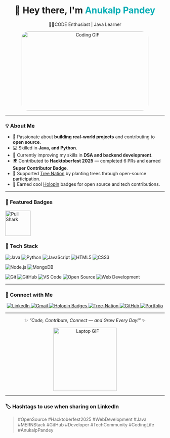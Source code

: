 <div align="center">

# 👋 Hey there, I'm <span style="color:#00ADB5;">Anukalp Pandey</span>  
🧑‍💻CODE Enthusiast | Java Learner

<img src="https://media.giphy.com/media/qgQUggAC3Pfv687qPC/giphy.gif" width="400" height="250" alt="Coding GIF" style="border-radius: 20px;"/>

</div>

---

### 💡 **About Me**

- 🎯 Passionate about **building real-world projects** and contributing to **open source**.  
- 💻 Skilled in **Java, and Python**.  
- 🌱 Currently improving my skills in **DSA and backend development**.  
- 🌍 Contributed to **Hacktoberfest 2025** — completed 6 PRs and earned **Super Contributor Badge**.  
- 🌳 Supported [Tree Nation](https://tree-nation.com/profile/anukalp-pandey) by planting trees through open-source participation.  
- 🏅 Earned cool [Holopin](https://www.holopin.io/@anukalp2804#badges) badges for open source and tech contributions.  

---
<!--

### 🏅 Achievements
- 🥇 **Hacktoberfest 2025 – Super Contributor**
- 🎖️ **6+ successful Pull/Merge Requests**
- 🪶 **Holopin Badge Board:** [View All Badges](https://www.holopin.io/@anukalp2804#badges)
- 🌿 **Tree Planted by Tree-Nation:** [My Tree 🌳](https://tree-nation.com/profile/anukalp-pandey)


---

### 🏅 **GitHub Achievements**

<div align="center">



<br/><br/>

<img src="https://github-readme-streak-stats.herokuapp.com/?user=anukalppandey&theme=tokyonight&hide_border=true" alt="GitHub Streak Stats"/>

<img src="https://github-readme-stats.vercel.app/api/top-langs/?username=anukalppandey&layout=compact&theme=tokyonight&hide_border=true" alt="Top Languages"/>

<br/><br/>-->

### 🦈 Featured Badges
<img src="https://github.githubassets.com/images/modules/profile/achievements/pull-shark-default.png" width="80" alt="Pull Shark"/> 
<!--<img src="https://github.githubassets.com/images/modules/profile/achievements/yolo-default.png" width="80" alt="YOLO Badge"/>
<img src="https://github.githubassets.com/images/modules/profile/achievements/arctic-code-vault-contributor-default.png" width="80" alt="Arctic Code Vault Contributor"/> 
<img src="https://github.githubassets.com/images/modules/profile/achievements/quickdraw-default.png" width="80" alt="Quickdraw Badge"/>
<img src="https://github.githubassets.com/images/modules/profile/achievements/starstruck-default.png" width="80" alt="Starstruck Badge"/> 
-->
</div>
 

### 🧰 Tech Stack

<p align="left">
  <!-- Languages -->
  <img src="https://img.shields.io/badge/Java-ED8B00?style=for-the-badge&logo=openjdk&logoColor=white" alt="Java" />
  <img src="https://img.shields.io/badge/Python-3776AB?style=for-the-badge&logo=python&logoColor=white" alt="Python" />
  <img src="https://img.shields.io/badge/JavaScript-F7DF1E?style=for-the-badge&logo=javascript&logoColor=black" alt="JavaScript" />
  <img src="https://img.shields.io/badge/HTML5-E34F26?style=for-the-badge&logo=html5&logoColor=white" alt="HTML5" />
  <img src="https://img.shields.io/badge/CSS3-1572B6?style=for-the-badge&logo=css3&logoColor=white" alt="CSS3" />
</p>

<p align="left">
  <!-- Frameworks & Libraries -->
 <!--  <img src="https://img.shields.io/badge/React-20232A?style=for-the-badge&logo=react&logoColor=61DAFB" alt="React" />-->
  <img src="https://img.shields.io/badge/Node.js-339933?style=for-the-badge&logo=node-dot-js&logoColor=white" alt="Node.js" />
 <!-- <img src="https://img.shields.io/badge/Express.js-000000?style=for-the-badge&logo=express&logoColor=white" alt="Express.js" /> -->
  <img src="https://img.shields.io/badge/MongoDB-47A248?style=for-the-badge&logo=mongodb&logoColor=white" alt="MongoDB" />
</p>

<p align="left">
  <!-- Tools & Platforms -->
  <img src="https://img.shields.io/badge/Git-F05032?style=for-the-badge&logo=git&logoColor=white" alt="Git" />
  <img src="https://img.shields.io/badge/GitHub-181717?style=for-the-badge&logo=github&logoColor=white" alt="GitHub" />
  <img src="https://img.shields.io/badge/VS%20Code-0078d7?style=for-the-badge&logo=visual-studio-code&logoColor=white" alt="VS Code" />
  <!-- <img src="https://img.shields.io/badge/Jupyter-F37626?style=for-the-badge&logo=jupyter&logoColor=white" alt="Jupyter Notebook" />
</p>

<p align="left">
  <!-- Interests -->
  <img src="https://img.shields.io/badge/Open%20Source-3DA639?style=for-the-badge&logo=open-source-initiative&logoColor=white" alt="Open Source" />
 <!--  <img src="https://img.shields.io/badge/Machine%20Learning-102230?style=for-the-badge&logo=tensorflow&logoColor=orange" alt="Machine Learning" /> -->
  <img src="https://img.shields.io/badge/Web%20Development-4285F4?style=for-the-badge&logo=google-chrome&logoColor=white" alt="Web Development" />
</p>

---

### 🤝 Connect with Me

<p align="center">
  <a href="https://linkedin.com/in/anukalp-pandey-55941b281" target="_blank">
    <img src="https://img.shields.io/badge/LinkedIn-0077B5?style=for-the-badge&logo=linkedin&logoColor=white" alt="LinkedIn" />
  </a>
  
  <a href="mailto:pandeyanukalp6@gmail.com">
    <img src="https://img.shields.io/badge/Gmail-D14836?style=for-the-badge&logo=gmail&logoColor=white" alt="Gmail" />
  </a>
  
  <a href="https://www.holopin.io/@anukalp2804#badges" target="_blank">
    <img src="https://img.shields.io/badge/Holopin-Badges-6f42c1?style=for-the-badge&logo=holopin&logoColor=white" alt="Holopin Badges" />
  </a>
  
  <a href="https://tree-nation.com/profile/anukalp-pandey" target="_blank">
    <img src="https://img.shields.io/badge/Tree%20Nation-🌳-3DA639?style=for-the-badge" alt="Tree-Nation" />
  </a>
  
  <a href="https://github.com/anukalp2804" target="_blank">
    <img src="https://img.shields.io/badge/GitHub-181717?style=for-the-badge&logo=github&logoColor=white" alt="GitHub" />
  </a>
  
  <a href="https://anukalp-portfolio.vercel.app/" target="_blank">
    <img src="https://img.shields.io/badge/Portfolio-000000?style=for-the-badge&logo=vercel&logoColor=white" alt="Portfolio" />
  </a>
</p>

---



<div align="center">

✨ *“Code, Contribute, Connect — and Grow Every Day!”* ✨  

<img src="https://media1.giphy.com/media/v1.Y2lkPTc5MGI3NjExbTl4NzNkcDBmMzl5cjYzcHhrbmZiMjhrcWF5Zjh1N3JmcXdxYWp1dyZlcD12MV9pbnRlcm5hbF9naWZfYnlfaWQmY3Q9Zw/CuuSHzuc0O166MRfjt/giphy.gif" width="200" alt="Laptop GIF"/>

</div>

---

### 🏷️ **Hashtags to use when sharing on LinkedIn**
> #OpenSource #Hacktoberfest2025 #WebDevelopment #Java #MERNStack #GitHub #Developer #TechCommunity #CodingLife #AnukalpPandey

